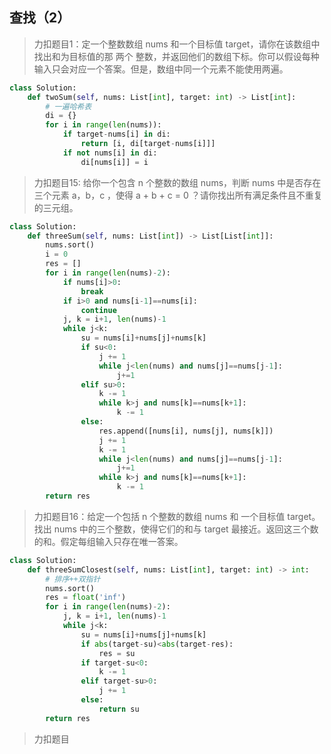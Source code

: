## 查找（2）

> 力扣题目1：定一个整数数组 nums 和一个目标值 target，请你在该数组中找出和为目标值的那 两个 整数，并返回他们的数组下标。你可以假设每种输入只会对应一个答案。但是，数组中同一个元素不能使用两遍。
```python
class Solution:
    def twoSum(self, nums: List[int], target: int) -> List[int]:
        # 一遍哈希表
        di = {}
        for i in range(len(nums)):
            if target-nums[i] in di:
                return [i, di[target-nums[i]]]
            if not nums[i] in di:
                di[nums[i]] = i
```

> 力扣题目15: 给你一个包含 n 个整数的数组 nums，判断 nums 中是否存在三个元素 a，b，c ，使得 a + b + c = 0 ？请你找出所有满足条件且不重复的三元组。

```python
class Solution:
    def threeSum(self, nums: List[int]) -> List[List[int]]:
        nums.sort()
        i = 0
        res = []
        for i in range(len(nums)-2):
            if nums[i]>0:
                break
            if i>0 and nums[i-1]==nums[i]:
                continue
            j, k = i+1, len(nums)-1
            while j<k:
                su = nums[i]+nums[j]+nums[k]
                if su<0:
                    j += 1
                    while j<len(nums) and nums[j]==nums[j-1]:
                        j+=1
                elif su>0:
                    k -= 1
                    while k>j and nums[k]==nums[k+1]:
                        k -= 1
                else:
                    res.append([nums[i], nums[j], nums[k]])
                    j += 1
                    k -= 1
                    while j<len(nums) and nums[j]==nums[j-1]:
                        j+=1
                    while k>j and nums[k]==nums[k+1]:
                        k -= 1
        return res
```

> 力扣题目16：给定一个包括 n 个整数的数组 nums 和 一个目标值 target。找出 nums 中的三个整数，使得它们的和与 target 最接近。返回这三个数的和。假定每组输入只存在唯一答案。

```python
class Solution:
    def threeSumClosest(self, nums: List[int], target: int) -> int:
        # 排序++双指针
        nums.sort()
        res = float('inf')
        for i in range(len(nums)-2):
            j, k = i+1, len(nums)-1
            while j<k:
                su = nums[i]+nums[j]+nums[k]
                if abs(target-su)<abs(target-res):
                    res = su
                if target-su<0:
                    k -= 1
                elif target-su>0:
                    j += 1
                else:
                    return su
        return res
```

> 力扣题目
